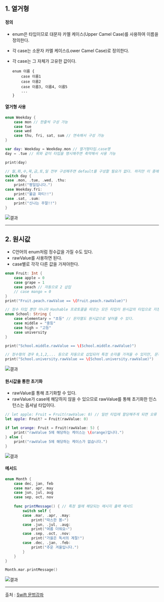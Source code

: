 ## 1. 열거형

#### 정의
- enum은 타입이므로 대문자 카멜 케이스(Upper Camel Case)를 사용하여 이름을 정의한다.
- 각 case는 소문자 카멜 케이스(Lower Camel Case)로 정의한다.
- 각 case는 그 자체가 고유한 값이다.  

      enum 이름 {
          case 이름1
          case 이름2
          case 이름3, 이름4, 이름5
          ...
      }

#### 열거형 사용

```swift
enum Weekday {
    case mon // 한줄씩 구성 가능
    case tue
    case wed
    case thu, fri, sat, sum // 연속해서 구성 가능
}

var day: Weekday = Weekday.mon // 열거형타입.case명
day = .tue // 위와 같이 타입을 명시해주면 축약해서 사용 가능

print(day)

// 월,화,수,목,금,토,일 전부 구성해주면 default를 구성할 필요가 없다. 하지만 이 중에 하나라도 빠진다면 default를 꼭 구현해주어야 한다.
switch day { 
case .mon, .tue, .wed, .thu:
    print("평일입니다.")
case Weekday.fri:
    print("불금 파티!!")
case .sat, .sum:
    print("신나는 주말!!")
}


```
![결과](https://user-images.githubusercontent.com/54324782/147027533-c65c2020-ae50-47ce-931c-0003c7db5045.png)

    
------------------

## 2. 원시값

- C언어의 enum처럼 정수값을 가질 수도 있다.
- rawValue를 사용하면 된다.
- case별로 각각 다른 값을 가져야한다.


```swift
enum Fruit: Int {
    case apple = 0
    case grape = 1
    case peach // 자동으로 2 삽입
    // case mango = 0
}
print("Fruit.peach.rawValue == \(Fruit.peach.rawValue)")

// 정수 타입 뿐만 아니라 Hashable 프로토콜을 따르는 모든 타입이 원시값의 타입으로 지정될 수 있다.
enum School: String { 
    case elementary = "초등" // 문자열도 원시값으로 넣어줄 수 있다.
    case middle = "중등"
    case high = "고등"
    case university
}

print("School.middle.rawValue == \(School.middle.rawValue)")

// 정수형의 경우 0,1,2,... 등으로 자동으로 삽입되어 특정 숫자를 가져올 수 있지만, 문자열은 모르기 때문에 case이름 그대로를 가져온다.
print("School.university.rawValue == \(School.university.rawValue)")

```
![결과](https://user-images.githubusercontent.com/54324782/147028737-5366f23a-a153-40f8-86f8-5686674a0ae8.png)


#### 원시값을 통한 초기화

- rawValue를 통해 초기화할 수 있다.
- rawValue가 case에 해당하지 않을 수 있으므로 rawValue를 통해 초기화한 인스턴스는 옵셔널 타입이다.

```swift
// let apple: Fruit = Fruit(rawValue: 0) // 일반 타입에 할당해주게 되면 오류 발생
let apple: Fruit? = Fruit(rawValue: 0)

if let orange: Fruit = Fruit(rawValue: 5) {
    print("rawValue 5에 해당하는 케이스는 \(orange)입니다.")
} else {
    print("rawValue 5에 해당하는 케이스가 없습니다.")
}

```
![결과](https://user-images.githubusercontent.com/54324782/147030357-6e137c8d-8a8f-4333-86b4-ea7b81e66cae.png)


#### 메서드

```swift
enum Month {
    case dec, jan, feb
    case mar, apr, may
    case jun, jul, aug
    case sep, oct, nov
    
    func printMessage() { // 특정 월에 해당되는 메시지 출력 메서드
        switch self {
        case .mar, .apr, .may:
            print("따스한 봄~")
        case .jun, .jul, .aug:
            print("여름 더워요~")
        case .sep, .oct, .nov:
            print("가을은 독서의 계절!")
        case .dec, .jan, .feb:
            print("추운 겨울입니다.")
        }
    }
}

Month.mar.printMessage()

```
![결과](https://user-images.githubusercontent.com/54324782/147030757-38b7cdbf-2815-4dae-b377-2705ed5dafdd.png)


-------------------
출처 : [Swift 문법강좌](https://www.youtube.com/playlist?list=PLz8NH7YHUj_ZmlgcSETF51Z9GSSU6Uioy)

